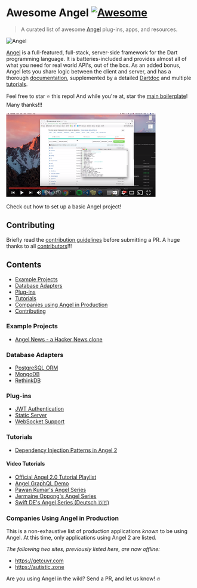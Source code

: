 # Awesome Angel [![Awesome](https://cdn.rawgit.com/sindresorhus/awesome/d7305f38d29fed78fa85652e3a63e154dd8e8829/media/badge.svg)](https://github.com/sindresorhus/awesome)
> A curated list of awesome [Angel](https://angel-dart.github.io) plug-ins, apps, and resources.

![Angel](https://angel-dart.github.io/assets/images/logo.png)

[Angel](https://angel-dart.github.io) is a full-featured, full-stack, server-side framework for the Dart programming language.
It is batteries-included and provides almost all of what you need for real world API's, out of the box. As an added bonus, Angel lets you share logic between the client and server, and has a thorough
[documentation](https://github.com/angel-dart/angel/wiki),
supplemented by a detailed
[Dartdoc](https://www.dartdocs.org/documentation/angel_common/latest) and multiple
[tutorials](#tutorials).

Feel free to star :star: this repo! And while you're at, star the
[main boilerplate](https://github.com/angel-dart/angel)! Many thanks!!!

[![Demo video](angel_setup_thumb.PNG)](https://www.youtube.com/watch?v=YePKsyvzBco&list=PLl3P3tmiT-fqGCB2vSPq8HhpugEDNWUo6&index=2&t=0s)

Check out how to set up a basic Angel project!

## Contributing

Briefly read the [contribution guidelines](/CONTRIBUTING.md) before submitting a PR. A huge thanks to all [contributors](https://github.com/angel-dart/awesome-angel/graphs/contributors)!!!

## Contents
* [Example Projects](#example-projects)
* [Database Adapters](#database-adapters)
* [Plug-ins](#plug-ins)
* [Tutorials](#tutorials)
* [Companies using Angel in Production](#companies-using-angel-in-production)
* [Contributing](#contributing)

### Example Projects
* [Angel News - a Hacker News clone](https://github.com/angel-example/angel_news)

### Database Adapters
* [PostgreSQL ORM](https://github.com/angel-dart/orm)
* [MongoDB](https://github.com/angel-dart/mongo)
* [RethinkDB](https://github.com/angel-dart/rethink)

### Plug-ins
* [JWT Authentication](https://github.com/angel-dart/auth)
* [Static Server](https://github.com/angel-dart/static)
* [WebSocket Support](https://github.com/angel-dart/websocket)

### Tutorials
* [Dependency Injection Patterns in Angel 2](https://thosakwe.com/dependency-injection-patterns-in-angel-2/)

#### Video Tutorials
* [Official Angel 2.0 Tutorial Playlist](https://www.youtube.com/playlist?list=PLl3P3tmiT-fqGCB2vSPq8HhpugEDNWUo6)
* [Angel GraphQL Demo](https://www.youtube.com/watch?v=5x6S4kDODa8&list=PLl3P3tmiT-fqGCB2vSPq8HhpugEDNWUo6&index=5&t=0s)
* [Pawan Kumar's Angel Series](https://www.youtube.com/watch?v=UzuecP3utk8&list=PLR2qQy0Zxs_VAUePvwLj7t7h6Ocb85A3H)
* [Jermaine Oppong's Angel Series](https://www.youtube.com/watch?v=iPbM10mvpko)
* [Swift DE's Angel Series (Deutsch 🇩🇪)](https://www.youtube.com/playlist?list=PL9tE9XLX68n5eRLD7V3sBamJCnStMte5Y)

### Companies Using Angel in Production
This is a non-exhaustive list of production applications *known* to be using Angel.
At this time, only applications using Angel 2 are listed.

*The following two sites, previously listed here, are now offline:*
* https://getcuvr.com
* https://autistic.zone

Are you using Angel in the wild? Send a PR, and let us know! :fire:
